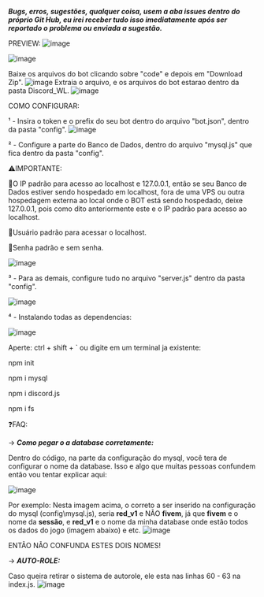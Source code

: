 ***Bugs, erros, sugestões, qualquer coisa, usem a aba issues dentro do próprio Git Hub, eu irei receber tudo isso imediatamente após ser reportado o problema ou enviada a sugestão.***

PREVIEW:
![image](https://user-images.githubusercontent.com/104206689/164745401-ee080ea4-74a4-40ff-bfbd-37bd372ae7a5.png)

![image](https://user-images.githubusercontent.com/104206689/164745409-371f4f05-ebb9-48d5-8bc1-848b073650e7.png)



Baixe os arquivos do bot clicando sobre "code" e depois em "Download Zip".
![image](https://user-images.githubusercontent.com/104206689/164741962-ae5df998-969f-4024-9a60-3d8cfa2f2e31.png)
Extraia o arquivo, e os arquivos do bot estarao dentro da pasta Discord_WL.
![image](https://user-images.githubusercontent.com/104206689/164742358-06454ea5-1b26-40f1-b78e-abc24e868976.png)


COMO CONFIGURAR:

¹ - Insira o token e o prefix do seu bot dentro do arquivo "bot.json", dentro da pasta "config".
![image](https://user-images.githubusercontent.com/104206689/164736533-0a3a4b03-0c88-45b2-8a68-beaad3a4beff.png)

² - Configure a parte do Banco de Dados, dentro do arquivo "mysql.js" que fica dentro da pasta "config".

⚠️IMPORTANTE:

📌O IP padrão para acesso ao localhost e 127.0.0.1, então se seu Banco de Dados estiver sendo hospedado em localhost, 
fora de uma VPS ou outra hospedagem externa ao local onde o BOT está sendo hospedado, deixe 127.0.0.1, pois como dito 
anteriormente este e o IP padrão para acesso ao localhost.

📌Usuário padrão para acessar o localhost.

📌Senha padrão e sem senha.

![image](https://user-images.githubusercontent.com/104206689/164736964-e5b723b3-9944-4106-adb3-1e01eb899302.png)


³ - Para as demais, configure tudo no arquivo "server.js" dentro da pasta "config".

![image](https://user-images.githubusercontent.com/104206689/164738152-96beed59-9959-4cc8-bee0-d2bbbc27b10f.png)

⁴ - Instalando todas as dependencias:

![image](https://user-images.githubusercontent.com/104206689/164739024-95e0d01d-a059-42a4-bdc7-c00770f2ee51.png)

Aperte: ctrl + shift + ` ou digite em um terminal ja existente:

npm init

npm i mysql

npm i discord.js

npm i fs


❓FAQ:

-> *__Como pegar o a database corretamente:__*

Dentro do código, na parte da configuração do mysql, você tera de configurar o nome da database. Isso e algo que muitas pessoas 
confundem então vou tentar explicar aqui:

![image](https://user-images.githubusercontent.com/104206689/164740435-aebeac17-aac0-43e2-b2ee-7c79461882ed.png)

Por exemplo:
Nesta imagem acima, o correto a ser inserido na configuração do mysql (config\mysql.js), seria **red_v1** e NÃO **fivem**, já que
 **fivem** e o nome da **sessão**, e **red_v1** e o nome da minha database onde estão todos os dados do jogo (imagem abaixo) e etc. 
![image](https://user-images.githubusercontent.com/104206689/164740933-9c5d14b7-3754-4079-9f53-48c43b4a2eaf.png)

ENTÃO NÃO CONFUNDA ESTES DOIS NOMES!

-> *__AUTO-ROLE:__*

Caso queira retirar o sistema de autorole, ele esta nas linhas 60 - 63 na index.js.
![image](https://user-images.githubusercontent.com/104206689/164741287-1f19c140-f4d2-4c1f-83e3-4d58c9a865ee.png)
